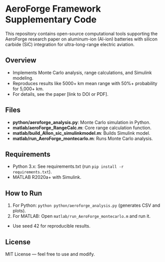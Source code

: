 # AeroForge Framework Supplementary Code

This repository contains open-source computational tools supporting the AeroForge research paper on aluminum-ion (Al-ion) batteries with silicon carbide (SiC) integration for ultra-long-range electric aviation.

## Overview
- Implements Monte Carlo analysis, range calculations, and Simulink modeling.
- Reproduces results like 5000+ km mean range with 50%+ probability for 5,000+ km.
- For details, see the paper [link to DOI or PDF].

## Files
- **python/aeroforge_analysis.py**: Monte Carlo simulation in Python.
- **matlab/aeroForge_RangeCalc.m**: Core range calculation function.
- **matlab/build_AlIon_sic_simulinkmodel.m**: Builds Simulink model.
- **matlab/run_AeroForge_montecarlo.m**: Runs Monte Carlo analysis.

## Requirements
- Python 3.x: See requirements.txt (run `pip install -r requirements.txt`).
- MATLAB R2020a+ with Simulink.

## How to Run
1. For Python: `python python/aeroforge_analysis.py` (generates CSV and plots).
2. For MATLAB: Open `matlab/run_AeroForge_montecarlo.m` and run it.
- Use seed 42 for reproducible results.

## License
MIT License — feel free to use and modify.

